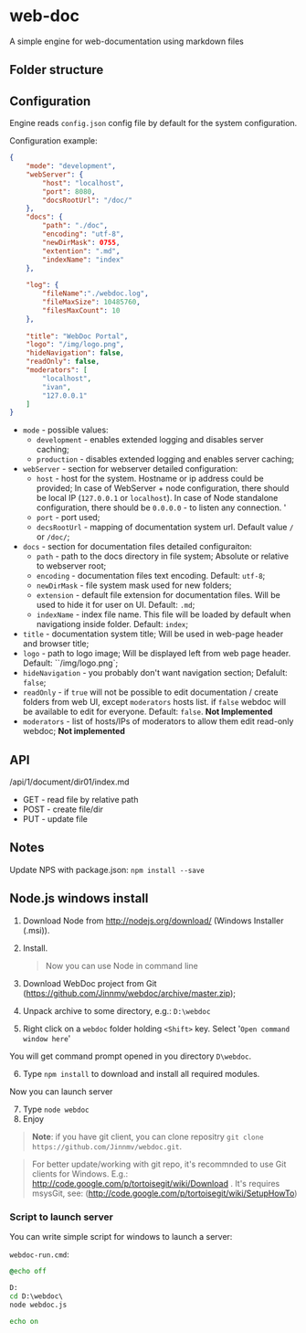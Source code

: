 # web-doc

A simple engine for web-documentation using markdown files

## Folder structure

## Configuration
Engine reads `config.json` config file by default for the system configuration.

Configuration example:
```json
{
	"mode": "development",
	"webServer": {
		"host": "localhost",
		"port": 8080,
		"docsRootUrl": "/doc/"
	},
	"docs": {
		"path": "./doc",
		"encoding": "utf-8",
		"newDirMask": 0755,
		"extention": ".md",
		"indexName": "index"
	},
	
	"log": {
		"fileName":"./webdoc.log",
		"fileMaxSize": 10485760,
		"filesMaxCount": 10
	},
	
	"title": "WebDoc Portal",
	"logo": "/img/logo.png",
	"hideNavigation": false,
	"readOnly": false,
	"moderators": [
		"localhost",
		"ivan",
		"127.0.0.1"
	]
}
```

* `mode` - possible values:
  * `development` - enables extended logging and disables server caching;
  * `production` - disables extended logging and enables server caching;
* `webServer` - section for webserver detailed configuration:
  * `host` - host for the system. Hostname or ip address could be provided; In case of WebServer + node configuration, there should be local IP (`127.0.0.1` or `localhost`). In case of Node standalone configuration, there should be `0.0.0.0` - to listen any connection. '
  * `port` - port used;
  * `decsRootUrl` - mapping of documentation system url. Default value `/` or `/doc/`;
* `docs` - section for documentation files detailed configuraiton:
  * `path` - path to the docs directory in file system; Absolute or relative to webserver root;
  * `encoding` - documentation files text encoding. Default: `utf-8`;
  * `newDirMask` - file system mask used for new folders;
  * `extension` - default file extension for documentation files. Will be used to hide it for user on UI. Default: `.md`;
  * `indexName` - index file name. This file will be loaded by default when navigationg inside folder. Default: `index`;
* `title` - documentation system title; Will be used in web-page header and browser title;
* `logo` - path to logo image; Will be displayed left from web page header. Default: ``/img/logo.png`;
* `hideNavigation` - you probably don't want navigation section; Defalult: `false`;
* `readOnly` - if `true` will not be possible to edit documentation / create folders from web UI, except `moderators` hosts list. if `false` webdoc will be available to edit for everyone. Default: `false`. **Not Implemented**
* `moderators` - list of hosts/IPs of moderators to allow them edit read-only webdoc; **Not implemented**

## API

/api/1/document/dir01/index.md

* GET - read file by relative path
* POST - create file/dir
* PUT - update file

## Notes
Update NPS with package.json: `npm install --save`

## Node.js windows install

1. Download Node from http://nodejs.org/download/ (Windows Installer (.msi)).
2. Install.

	> Now you can use Node in command line

3. Download WebDoc project from Git (https://github.com/Jinnmv/webdoc/archive/master.zip);
4. Unpack archive to some directory, e.g.: `D:\webdoc`
5. Right click on a `webdoc` folder holding `<Shift>` key. Select '`Open command window here`'

You will get command prompt opened in you directory `D\webdoc`.

6. Type `npm install` to download and install all required modules.

Now you can launch server

7. Type `node webdoc`
8. Enjoy

> **Note**: if you have git client, you can clone repositry `git clone https://github.com/Jinnmv/webdoc.git`.

> For better update/working with git repo, it's recommnded to use Git clients for Windows. E.g.: http://code.google.com/p/tortoisegit/wiki/Download . It's requires msysGit, see: (http://code.google.com/p/tortoisegit/wiki/SetupHowTo)

### Script to launch server
You can write simple script for windows to launch a server:

`webdoc-run.cmd`:

```cmd
@echo off

D:
cd D:\webdoc\
node webdoc.js

echo on
```
